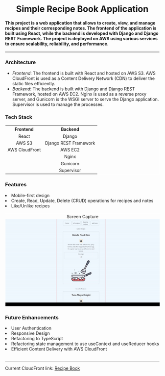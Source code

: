 <h1 align="center" >Simple Recipe Book Application</h1>
<h4>This project is a web application that allows to create, view, and manage recipes and their corresponding notes. The frontend of the application is built using React, while the backend is developed with Django and Django REST Framework. The project is deployed on AWS using various services to ensure scalability, reliability, and performance.</h4>
<hr>

<h3>Architecture</h3>
<ul>
    <li><em>Frontend</em>: The frontend is built with React and hosted on AWS S3. AWS CloudFront is used as a Content Delivery Network (CDN) to deliver the static files efficiently.</li>
    <li><em>Backend</em>: The backend is built with Django and Django REST Framework, hosted on AWS EC2. Nginx is used as a reverse proxy server, and Gunicorn is the WSGI server to serve the Django application. Supervisor is used to manage the processes.</li>
</ul>

<h3>Tech Stack</h3>

<table style="width:100%; border: 1px solid white">
<tr style="width:100%">
    <th style="text-align:center">Frontend</th>
    <th style="text-align:center">Backend</th>
</tr>
<tr style="text-align:center">
<td>React</td>
<td>Django</td>
</tr>
<tr style="text-align:center">
<td>AWS S3</td>
<td>Django REST Framework</td>
</tr>
<tr style="text-align:center">
<td>AWS CloudFront</td>
<td>AWS EC2</td>
</tr>
</tr>
<tr style="text-align:center">
<td></td>
<td>Nginx</td>
</tr>
</tr>
<tr style="text-align:center">
<td></td>
<td>Gunicorn</td>
</tr>
</tr>
<tr style="text-align:center">
<td></td>
<td>Supervisor</td>
</tr>

</table>

<h3>Features</h3>
<li>Mobile-first design</li>
<li>Create, Read, Update, Delete (CRUD) operations for recipes and notes</li>
<li>Like/Unlike recipes</li>
<br>
<div style="text-align:center; border: 1px solid white; width:100%">
<div>Screen Capture</div>
<div><img src="./src/assets/recipe-book-gif.gif" alt="Recipe Book demo"/></div>
</div>


<h3>Future Enhancements</h3>
<li>User Authentication</li>
<li>Responsive Design</li>
<li>Refactoring to TypeScript</li>
<li>Refactoring state management to use useContext and useReducer hooks</li>
<li>Efficient Content Delivery with AWS CloudFront</li>
<br>
<hr>
Current CloudFront link:
<a target="_blank" href="http://d1dqkx2ygh51km.cloudfront.net/">Recipe Book</a>